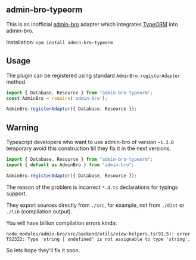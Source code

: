 ## admin-bro-typeorm

This is an inofficial [admin-bro](https://github.com/SoftwareBrothers/admin-bro) adapter which integrates [TypeORM](https://typeorm.io/) into admin-bro.

Installation: `npm install admin-bro-typeorm`

## Usage

The plugin can be registered using standard `AdminBro.registerAdapter` method.

```typescript
import { Database, Resource } from "admin-bro-typeorm";
const AdminBro = require('admin-bro');

AdminBro.registerAdapter({ Database, Resource });
```

## Warning

Typescript developers who want to use admin-bro of version `~1.3.0` temporary avoid this construction till they fix it in the next versions.
```typescript
import { Database, Resource } from "admin-bro-typeorm";
import { default as AdminBro } from "admin-bro";

AdminBro.registerAdapter({ Database, Resource });
```
The reason of the problem is incorrect `*.d.ts` declarations for typings support. 

They export sources directly from `./src`, for example, not from `./dist` or `./lib` (compilation output).

You will have billion compilation errors kinda:

`node_modules/admin-bro/src/backend/utils/view-helpers.ts(91,5): error TS2322: Type 'string | undefined' is not assignable to type 'string'.`

So lets hope they'll fix it soon.